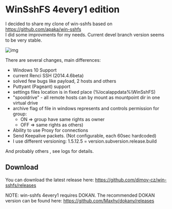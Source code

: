 WinSshFS 4every1 edition
========================
 
I decided to share my clone of win-sshfs based on <https://github.com/apaka/win-sshfs>  
I did some improvments for my needs. Current devel branch version seems to be very stable.

![img](https://cloud.githubusercontent.com/assets/1085397/10747956/3f684d3a-7c18-11e5-8ca6-0f37a60426e4.jpg "UI")

There are several changes, main differences:

*   Windows 10 Support
*   current Renci SSH (2014.4.6beta)
*   solved few bugs like payload, 2 hosts and others
*   Puttyant (Pageant) support
*   settings files location is in fixed place (%localappdata%\WinSshFS)
*   "spooldrive" - all remote hosts can by mount as mountpoint dir in one virtual drive
*   archive flag of file in windows represents and controls permission for group:
    *   ON => group have same rights as owner
    *   OFF => same rights as others)
*   Ability to use Proxy for connections
*   Send Keepalive packets. (Not configurable, each 60sec hardcoded)
*   I use different versioning: 1.5.12.5 = version.subversion.release.build

And probably others , see logs for details.


Download 
--------
You can download the latest release here: 
https://github.com/dimov-cz/win-sshfs/releases

NOTE: win-sshfs 4every1 requires DOKAN. The recommended DOKAN version can be found here:
https://github.com/Maxhy/dokany/releases
